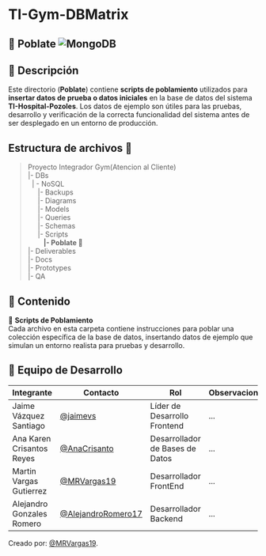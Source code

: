 # TI-Gym-DBMatrix 
## 📁 Poblate ![MongoDB](https://img.shields.io/badge/MongoDB-%234ea94b.svg?style=for-the-badge&logo=mongodb&logoColor=white)
## 📌 Descripción  
Este directorio (**Poblate**) contiene **scripts de poblamiento** utilizados para **insertar datos de prueba o datos iniciales** en la base de datos del sistema **TI-Hospital-Pozoles**. Los datos de ejemplo son útiles para las pruebas, desarrollo y verificación de la correcta funcionalidad del sistema antes de ser desplegado en un entorno de producción.

## Estructura de archivos 📂
>Proyecto Integrador Gym(Atencion al Cliente)<br>
>|- DBs<br>
>&nbsp;&nbsp;| - NoSQL<br>
>&nbsp;&nbsp; &nbsp;&nbsp;|- Backups<br>
>&nbsp;&nbsp; &nbsp;&nbsp;|- Diagrams<br>
>&nbsp;&nbsp; &nbsp;&nbsp;|- Models<br>
>&nbsp;&nbsp; &nbsp;&nbsp;|- Queries<br>
>&nbsp;&nbsp; &nbsp;&nbsp;|- Schemas<br>
>&nbsp;&nbsp; &nbsp;&nbsp;|- Scripts <br>
>&nbsp;&nbsp; &nbsp;&nbsp; &nbsp;&nbsp;**|- Poblate 📂**<br>
>|- Deliverables<br>
>|- Docs<br>
>|- Prototypes<br>
>|- QA<br>

## 📌 Contenido  
🔹 **Scripts de Poblamiento**  
Cada archivo en esta carpeta contiene instrucciones para poblar una colección específica de la base de datos, insertando datos de ejemplo que simulan un entorno realista para pruebas y desarrollo.

## 👥 Equipo de Desarrollo
|Integrante|Contacto|Rol|Observaciones|
|----------|--------|---|-------------|
|Jaime Vázquez Santiago|[@jaimevs](https://github.com/jaimevs)|Líder de Desarrollo Frontend|...|
|Ana Karen Crisantos Reyes|[@AnaCrisanto](https://github.com/AnaCrisanto)|Desarrollador de Bases de Datos|...|
|Martin Vargas Gutierrez|[@MRVargas19](https://github.com/MRVargas19)|Desarrollador FrontEnd|...|
|Alejandro Gonzales Romero|[@AlejandroRomero17](https://github.com/AlejandroRomero17)|Desarrollador Backend|...|

Creado por: [@MRVargas19](https://github.com/MRVargas19).
